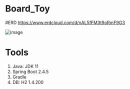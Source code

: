 # Board_Toy

#ERD
https://www.erdcloud.com/d/nAL5fFM3t9oRmF9G3

![image](https://user-images.githubusercontent.com/60764632/223381458-cfbd5106-904c-4e10-bdc2-4e205244c920.png)


# Tools
1. Java: JDK 11
2. Spring Boot 2.4.5
3. Gradle
4. DB: H2 1.4.200 
